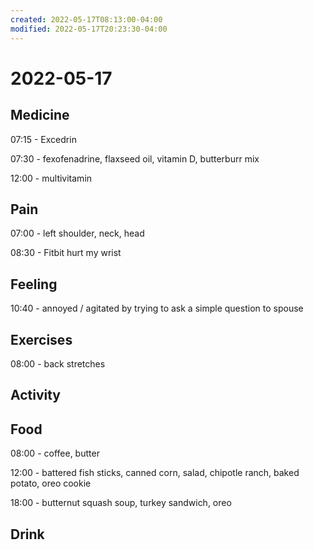 ```yaml
---
created: 2022-05-17T08:13:00-04:00
modified: 2022-05-17T20:23:30-04:00
---
```


# 2022-05-17

## Medicine

07:15 - Excedrin

07:30 - fexofenadrine, flaxseed oil, vitamin D, butterburr mix

12:00 - multivitamin

## Pain

07:00 - left shoulder, neck, head

08:30 - Fitbit hurt my wrist


## Feeling

10:40 - annoyed / agitated by trying to ask a simple question to spouse


## Exercises

08:00 - back stretches

## Activity


## Food

08:00 - coffee, butter

12:00 - battered fish sticks, canned corn, salad, chipotle ranch, baked potato, oreo cookie

18:00 - butternut squash soup, turkey sandwich, oreo


## Drink
